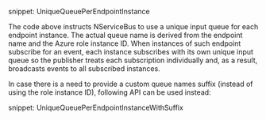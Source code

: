 snippet: UniqueQueuePerEndpointInstance

The code above instructs NServiceBus to use a unique input queue for each endpoint instance. The actual queue name is derived from the endpoint name and the Azure role instance ID. When instances of such endpoint subscribe for an event, each instance subscribes with its own unique input queue so the publisher treats each subscription individually and, as a result, broadcasts events to all subscribed instances.

In case there is a need to provide a custom queue names suffix (instead of using the role instance ID), following API can be used instead:

snippet: UniqueQueuePerEndpointInstanceWithSuffix